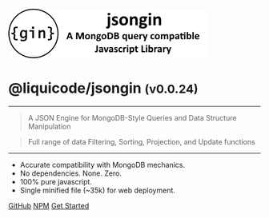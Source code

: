 <!-- _coverpage.md -->

![logo](media/jsongin-banner-large.png)

# @liquicode/jsongin <small>(v0.0.24)</small>

<hr>

> A JSON Engine for MongoDB-Style Queries and Data Structure Manipulation

> Full range of data Filtering, Sorting, Projection, and Update functions

<hr>

- Accurate compatibility with MongoDB mechanics.
- No dependencies. None. Zero.
- 100% pure javascript.
- Single minified file (~35k) for web deployment.

[GitHub](https://github.com/liquicode/jsongin)
[NPM](https://www.npmjs.com/package/@liquicode/jsongin)
[Get Started](external/readme.md)


<!-- background image -->
<!-- ![jsongin](media/engine01-548x421.png) -->

<!-- background color -->
<!-- ![color](#cceeff) -->
<!-- ![color](#2980B9) -->
